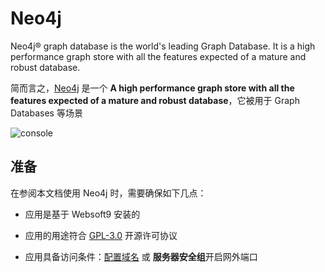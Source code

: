 # Neo4j

Neo4j® graph database is the world's leading Graph Database. It is a high performance graph store with all the features expected of a mature and robust database.

简而言之，[Neo4j](https://neo4j.com/) 是一个 **A high performance graph store with all the features expected of a mature and robust database**，它被用于 Graph Databases  等场景


![console](https://libs.websoft9.com/Websoft9/DocsPicture/en/neo4j/neo4j-console-websoft9.png)


## 准备

在参阅本文档使用 Neo4j 时，需要确保如下几点：

- 应用是基于 Websoft9 安装的

- 应用的用途符合 [GPL-3.0](https://opensource.org/licenses/GPL-3.0) 开源许可协议

- 应用具备访问条件：[配置域名](./guide/appsetdomain) 或 **服务器安全组**开启网外端口